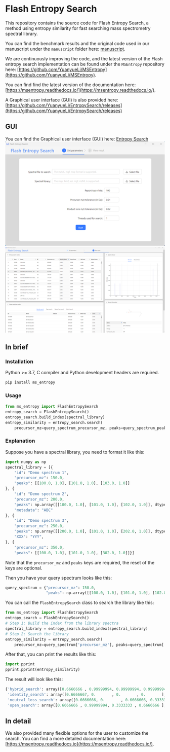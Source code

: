 # Flash Entropy Search

This repository contains the source code for Flash Entropy Search, a method using entropy similarity for fast searching mass spectrometry spectral library.

You can find the benchmark results and the original code used in our manuscript under the `manuscript` folder here: [manuscript](https://github.com/YuanyueLi/FlashEntropySearch/tree/main/manuscript).

We are continuously improving the code, and the latest version of the Flash entropy search implementation can be found under the `MSEntropy` repository here: [https://github.com/YuanyueLi/MSEntropy](https://github.com/YuanyueLi/MSEntropy).

You can find find the latest version of the documentation here: [https://msentropy.readthedocs.io/](https://msentropy.readthedocs.io/).

A Graphical user interface (GUI) is also provided here: [https://github.com/YuanyueLi/EntropySearch/releases](https://github.com/YuanyueLi/EntropySearch/releases)


## GUI
You can find the Graphical user interface (GUI) here: [Entropy Search](https://github.com/YuanyueLi/EntropySearch/releases)
![Screenshot for GUI 1](./docs/images/GUI_start.png)
![Screenshot for GUI 2](./docs/images/GUI_result.png)

## In brief

### Installation

Python >= 3.7, C compiler and Python development headers are required.

```bash
pip install ms_entropy
```

### Usage

```python
from ms_entropy import FlashEntropySearch
entropy_search = FlashEntropySearch()
entropy_search.build_index(spectral_library)
entropy_similarity = entropy_search.search(
    precursor_mz=query_spectrum_precursor_mz, peaks=query_spectrum_peaks)
```

### Explanation

Suppose you have a spectral library, you need to format it like this:

```python
import numpy as np
spectral_library = [{
    "id": "Demo spectrum 1",
    "precursor_mz": 150.0,
    "peaks": [[100.0, 1.0], [101.0, 1.0], [103.0, 1.0]]
}, {
    "id": "Demo spectrum 2",
    "precursor_mz": 200.0,
    "peaks": np.array([[100.0, 1.0], [101.0, 1.0], [102.0, 1.0]], dtype=np.float32),
    "metadata": "ABC"
}, {
    "id": "Demo spectrum 3",
    "precursor_mz": 250.0,
    "peaks": np.array([[200.0, 1.0], [101.0, 1.0], [202.0, 1.0]], dtype=np.float32),
    "XXX": "YYY",
}, {
    "precursor_mz": 350.0,
    "peaks": [[100.0, 1.0], [101.0, 1.0], [302.0, 1.0]]}]
```

Note that the `precursor_mz` and `peaks` keys are required, the reset of the keys are optional.

Then you have your query spectrum looks like this:

```python
query_spectrum = {"precursor_mz": 150.0,
                  "peaks": np.array([[100.0, 1.0], [101.0, 1.0], [102.0, 1.0]], dtype=np.float32)}
```

You can call the `FlashEntropySearch` class to search the library like this:

```python
from ms_entropy import FlashEntropySearch
entropy_search = FlashEntropySearch()
# Step 1: Build the index from the library spectra
spectral_library = entropy_search.build_index(spectral_library)
# Step 2: Search the library
entropy_similarity = entropy_search.search(
    precursor_mz=query_spectrum['precursor_mz'], peaks=query_spectrum['peaks'])
```

After that, you can print the results like this:

```python
import pprint
pprint.pprint(entropy_similarity)
```

The result will look like this:

```python
{'hybrid_search': array([0.6666666 , 0.99999994, 0.99999994, 0.99999994], dtype=float32),
 'identity_search': array([0.6666667, 0.       , 0.       , 0.       ], dtype=float32),
 'neutral_loss_search': array([0.6666666, 0.       , 0.6666666, 0.3333333], dtype=float32),
 'open_search': array([0.6666666 , 0.99999994, 0.3333333 , 0.6666666 ], dtype=float32)}
```

## In detail

We also provided many flexible options for the user to customize the search. You can find a more detailed documentation here: [https://msentropy.readthedocs.io](https://msentropy.readthedocs.io/).
